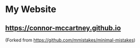 # My Website

## <https://connor-mccartney.github.io>

(Forked from https://github.com/mmistakes/minimal-mistakes)
